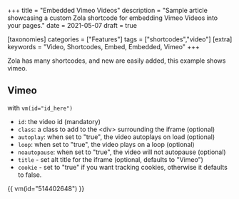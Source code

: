 +++
title = "Embedded Vimeo Videos"
description = "Sample article showcasing a custom Zola shortcode for embedding Vimeo Videos into your pages."
date = 2021-05-07
draft = true 

[taxonomies]
categories = ["Features"]
tags = ["shortcodes","video"]
[extra]
keywords = "Video, Shortcodes, Embed, Embedded, Vimeo"
+++

Zola has many shortcodes, and new are easily added, this example shows vimeo.
<!-- more -->

## Vimeo

with `vm(id="id_here")`

- `id`: the video id (mandatory)
- `class`: a class to add to the &lt;div&gt; surrounding the iframe (optional)
- `autoplay`: when set to "true", the video autoplays on load (optional)
- `loop`: when set to "true", the video plays on a loop (optional)
- `noautopause`: when set to "true", the video will not autopause (optional)
- `title` - set alt title for the iframe (optional, defaults to "Vimeo")
- `cookie` - set to "true" if you want tracking cookies, otherwise it defaults to false.

{{ vm(id="514402648") }}
